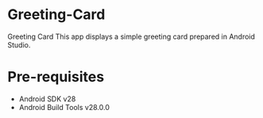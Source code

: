 # Greeting-Card
Greeting Card
This app displays a simple greeting card prepared in Android Studio. 

# Pre-requisites
- Android SDK v28
- Android Build Tools v28.0.0



